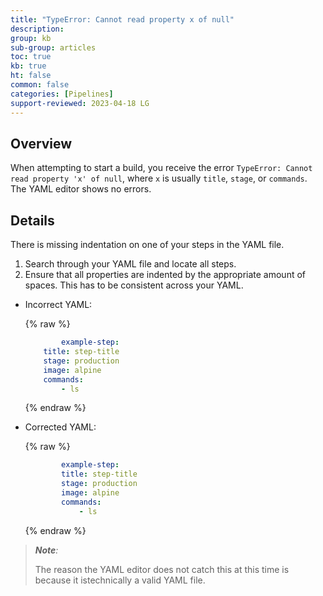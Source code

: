 ```yaml
---
title: "TypeError: Cannot read property x of null"
description: 
group: kb
sub-group: articles
toc: true
kb: true
ht: false
common: false
categories: [Pipelines]
support-reviewed: 2023-04-18 LG
---
```


## Overview

When attempting to start a build, you receive the error `TypeError: Cannot read property 'x' of null`, where `x` is usually `title`, `stage`, or `commands`. The YAML editor shows no errors.

## Details

There is missing indentation on one of your steps in the YAML file.

1. Search through your YAML file and locate all steps.
2. Ensure that all properties are indented by the appropriate amount of spaces. This has to be consistent across your YAML.

* Incorrect YAML:

    {% raw %}

    ```yaml
            example-step:
        title: step-title
        stage: production
        image: alpine
        commands:
            - ls
    ```

    {% endraw %}

* Corrected YAML:

    {% raw %}

    ```yaml
            example-step:
            title: step-title
            stage: production
            image: alpine
            commands:
                - ls
    ```

    {% endraw %}

>_**Note**:_
>
>The reason the YAML editor does not catch this at this time is because it istechnically a valid YAML file.
